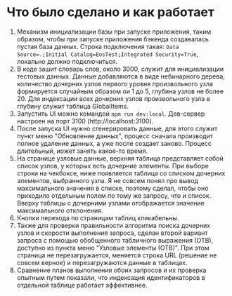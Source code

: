 # Что было сделано и как работает

1. Механизм инициализации базы при запуске приложения, таким образом, чтобы при запуске приложения бэкенда создавалась пустая база данных. Строка подключения такая: `Data Source=.;Initial Catalog=EosTest;Integrated Security=True`, локально должно подключиться.
2. В коде зашит словарь слов, около 3000, служит для инициализации тестовых данных. Данные добавляются в виде небинарного дерева, количество дочерних узлов первого уровня произвольного узла формируется случайным образом ои 1 до 5, глубина узлов не более 20. Для индексации всех дочерних узлов произвольного узла в глубину служит таблица GlobalItems.
3. Запустить UI можно командой `npm run dev:local`. Дев-сервер настроен на порт 3100 (http://localhost:3100).
4. После запуска UI нужно сгенерировать данные, для этого служит пункт меню "Обновление данных", процесс сначала производит полное удаление данных, а уже после создает заново. Процесс длительный, иожет занять какое-то время.
5. На странице узловые данные, верхняя таблица представляет собой список узлов, у которых есть дочерние элементы. При выборе строки на чекбоксе, ниже появляется таблица со списком дочерних элементов, выбранного узла. Я не совсем понял про вывод максимального значения в списке, поэтому сделал, чтобы оно приходило отдельным полем по тому же запросу, что и список. Вверху таблицы с дочерними узлами отображается значение максимального отклонения. 
6. Кнопки перехода по страницам таблиц кликабельны.
7. Также для проверки правильности алгоритма поиска дочерних узлов и скорости выполнения запроса, сделан второй вариант запроса с помощью обобщенного табличного выражения (ОТВ), доступно из пункта меню "Узловые элементы (ОТВ)". При этом страница не перезагружается, меняется строка URL (решение не совсем верное) и перезагружаются данные в таблицах.
8. Сравнение планов выполнения обоих запросов и их проверка опытным путем показали, что индексация идентификаторов в отдельной таблице работает эффективнее.
